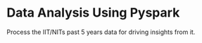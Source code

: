 # Data Analysis Using Pyspark
Process the IIT/NITs past 5 years data for driving insights from it.


